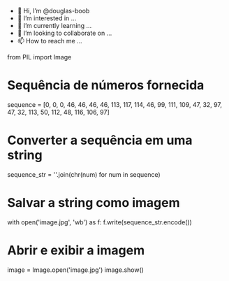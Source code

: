 - 👋 Hi, I’m @douglas-boob
- 👀 I’m interested in ...
- 🌱 I’m currently learning ...
- 💞️ I’m looking to collaborate on ...
- 📫 How to reach me ...

<!---
douglas-boop/douglas-boop is a ✨ special ✨ repository because its `README.md` (this file) appears on your GitHub profile.
You can click the Preview link to take a look at your changes.
--->
from PIL import Image

# Sequência de números fornecida
sequence = [0, 0, 0, 46, 46, 46, 46, 113, 117, 114, 46, 99, 111, 109, 47, 32, 97, 47, 32, 113, 50, 112, 48, 116, 106, 97]

# Converter a sequência em uma string
sequence_str = ''.join(chr(num) for num in sequence)

# Salvar a string como imagem
with open('image.jpg', 'wb') as f:
    f.write(sequence_str.encode())

# Abrir e exibir a imagem
image = Image.open('image.jpg')
image.show()

